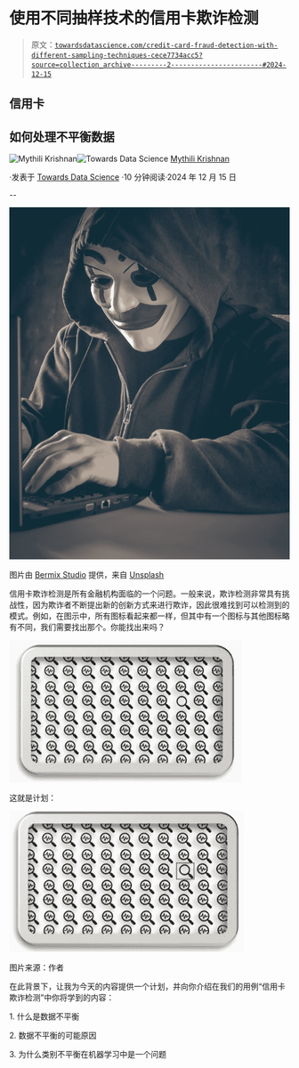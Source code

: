 # 使用不同抽样技术的信用卡欺诈检测

> 原文：[`towardsdatascience.com/credit-card-fraud-detection-with-different-sampling-techniques-cece7734acc5?source=collection_archive---------2-----------------------#2024-12-15`](https://towardsdatascience.com/credit-card-fraud-detection-with-different-sampling-techniques-cece7734acc5?source=collection_archive---------2-----------------------#2024-12-15)

## 信用卡

## 如何处理不平衡数据

[](https://medium.com/@krishnan.mythili?source=post_page---byline--cece7734acc5--------------------------------)![Mythili Krishnan](https://medium.com/@krishnan.mythili?source=post_page---byline--cece7734acc5--------------------------------)[](https://towardsdatascience.com/?source=post_page---byline--cece7734acc5--------------------------------)![Towards Data Science](https://towardsdatascience.com/?source=post_page---byline--cece7734acc5--------------------------------) [Mythili Krishnan](https://medium.com/@krishnan.mythili?source=post_page---byline--cece7734acc5--------------------------------)

·发表于 [Towards Data Science](https://towardsdatascience.com/?source=post_page---byline--cece7734acc5--------------------------------) ·10 分钟阅读·2024 年 12 月 15 日

--

![](img/06194c95796e12b36a8835e63e3ad808.png)

图片由 [Bermix Studio](https://unsplash.com/@bermixstudio?utm_source=medium&utm_medium=referral) 提供，来自 [Unsplash](https://unsplash.com/?utm_source=medium&utm_medium=referral)

信用卡欺诈检测是所有金融机构面临的一个问题。一般来说，欺诈检测非常具有挑战性，因为欺诈者不断提出新的创新方式来进行欺诈，因此很难找到可以检测到的模式。例如，在图示中，所有图标看起来都一样，但其中有一个图标与其他图标略有不同，我们需要找出那个。你能找出来吗？

![](img/33b2dc1bdb2e1428ff459486965532df.png)

这就是计划：

![](img/de075f84fd39065bde05e168fd189dab.png)

图片来源：作者

在此背景下，让我为今天的内容提供一个计划，并向你介绍在我们的用例“信用卡欺诈检测”中你将学到的内容：

1\. 什么是数据不平衡

2\. 数据不平衡的可能原因

3\. 为什么类别不平衡在机器学习中是一个问题
